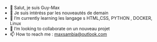 - 👋 Salut, je suis Guy-Max
- 👀 Je suis intéréss par les nouveautés de demain
- 🌱 I’m currently learning les langage s HTML,CSS, PYTHON , DOCKER, Linux
- 💞️ I’m looking to collaborate on  un nouveau projet
- 📫 How to reach me  : maxsambia@outlook.com

<!---
Guy-Max/Guy-Max is a ✨ special ✨ repository because its `README.md` (this file) appears on your GitHub profile.
You can click the Preview link to take a look at your changes.
--->
